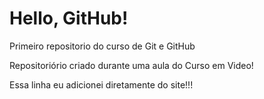 # Hello, GitHub!
 Primeiro repositorio do curso de Git e GitHub

 Repositoriório criado durante uma aula do Curso em Video!
 
 Essa linha eu adicionei diretamente do site!!!

